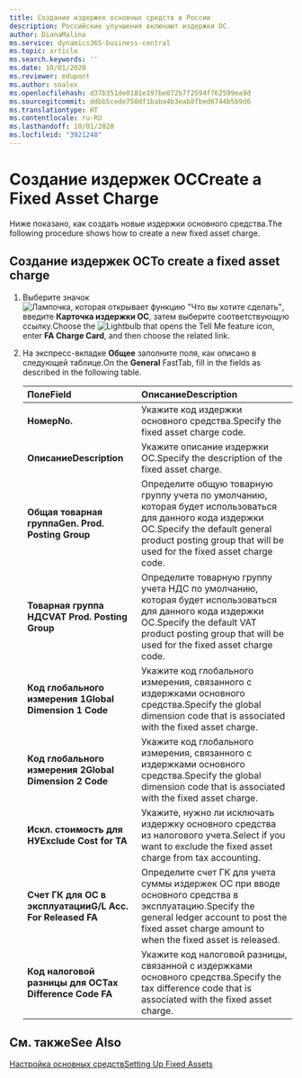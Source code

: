 ```yaml
---
title: Создание издержек основных средств в России
description: Российские улучшения включают издержки ОС.
author: DianaMalina
ms.service: dynamics365-business-central
ms.topic: article
ms.search.keywords: ''
ms.date: 10/01/2020
ms.reviewer: edupont
ms.author: soalex
ms.openlocfilehash: d37b351de0181e197be072b7f2594f762599ea9d
ms.sourcegitcommit: ddbb5cede750df1baba4b3eab8fbed6744b5b9d6
ms.translationtype: HT
ms.contentlocale: ru-RU
ms.lasthandoff: 10/01/2020
ms.locfileid: "3921248"
---
```

# <a name="create-a-fixed-asset-charge"></a><span data-ttu-id="45015-103">Создание издержек ОС</span><span class="sxs-lookup"><span data-stu-id="45015-103">Create a Fixed Asset Charge</span></span>

<span data-ttu-id="45015-104">Ниже показано, как создать новые издержки основного средства.</span><span class="sxs-lookup"><span data-stu-id="45015-104">The following procedure shows how to create a new fixed asset charge.</span></span> 

## <a name="to-create-a-fixed-asset-charge"></a><span data-ttu-id="45015-105">Создание издержек ОС</span><span class="sxs-lookup"><span data-stu-id="45015-105">To create a fixed asset charge</span></span>

1. <span data-ttu-id="45015-106">Выберите значок ![Лампочка, которая открывает функцию "Что вы хотите сделать"](../../media/ui-search/search_small.png "Что вы хотите сделать"), введите **Карточка издержки ОС**, затем выберите соответствующую ссылку.</span><span class="sxs-lookup"><span data-stu-id="45015-106">Choose the ![Lightbulb that opens the Tell Me feature](../../media/ui-search/search_small.png "Tell me what you want to do") icon, enter **FA Charge Card**, and then choose the related link.</span></span>

2. <span data-ttu-id="45015-107">На экспресс-вкладке **Общее** заполните поля, как описано в следующей таблице.</span><span class="sxs-lookup"><span data-stu-id="45015-107">On the **General** FastTab, fill in the fields as described in the following table.</span></span>

   | <span data-ttu-id="45015-108">Поле</span><span class="sxs-lookup"><span data-stu-id="45015-108">Field</span></span>                        | <span data-ttu-id="45015-109">Описание</span><span class="sxs-lookup"><span data-stu-id="45015-109">Description</span></span>                                                  |
   | :--------------------------- | :----------------------------------------------------------- |
   | <span data-ttu-id="45015-110">**Номер**</span><span class="sxs-lookup"><span data-stu-id="45015-110">**No.**</span></span>                      | <span data-ttu-id="45015-111">Укажите код издержки основного средства.</span><span class="sxs-lookup"><span data-stu-id="45015-111">Specify the fixed asset charge code.</span></span>                         |
   | <span data-ttu-id="45015-112">**Описание**</span><span class="sxs-lookup"><span data-stu-id="45015-112">**Description**</span></span>              | <span data-ttu-id="45015-113">Укажите описание издержки ОС.</span><span class="sxs-lookup"><span data-stu-id="45015-113">Specify the description of the fixed asset charge.</span></span>           |
   | <span data-ttu-id="45015-114">**Общая товарная группа**</span><span class="sxs-lookup"><span data-stu-id="45015-114">**Gen. Prod. Posting Group**</span></span> | <span data-ttu-id="45015-115">Определите общую товарную группу учета по умолчанию, которая будет использоваться для данного кода издержки ОС.</span><span class="sxs-lookup"><span data-stu-id="45015-115">Specify the default general product posting group that will be used for the fixed asset charge code.</span></span> |
   | <span data-ttu-id="45015-116">**Товарная группа НДС**</span><span class="sxs-lookup"><span data-stu-id="45015-116">**VAT Prod. Posting Group**</span></span>  | <span data-ttu-id="45015-117">Определите товарную группу учета НДС по умолчанию, которая будет использоваться для данного кода издержки ОС.</span><span class="sxs-lookup"><span data-stu-id="45015-117">Specify the default VAT product posting group that will be used for the fixed asset charge code.</span></span> |
   | <span data-ttu-id="45015-118">**Код глобального измерения 1**</span><span class="sxs-lookup"><span data-stu-id="45015-118">**Global Dimension 1 Code**</span></span>  | <span data-ttu-id="45015-119">Укажите код глобального измерения, связанного с издержками основного средства.</span><span class="sxs-lookup"><span data-stu-id="45015-119">Specify the global dimension code that is associated with the fixed asset charge.</span></span> |
   | <span data-ttu-id="45015-120">**Код глобального измерения 2**</span><span class="sxs-lookup"><span data-stu-id="45015-120">**Global Dimension 2 Code**</span></span>  | <span data-ttu-id="45015-121">Укажите код глобального измерения, связанного с издержками основного средства.</span><span class="sxs-lookup"><span data-stu-id="45015-121">Specify the global dimension code that is associated with the fixed asset charge.</span></span> |
   | <span data-ttu-id="45015-122">**Искл. стоимость для НУ**</span><span class="sxs-lookup"><span data-stu-id="45015-122">**Exclude Cost for TA**</span></span>      | <span data-ttu-id="45015-123">Укажите, нужно ли исключать издержку основного средства из налогового учета.</span><span class="sxs-lookup"><span data-stu-id="45015-123">Select if you want to exclude the fixed asset charge from tax accounting.</span></span> |
   | <span data-ttu-id="45015-124">**Счет ГК для ОС в эксплуатации**</span><span class="sxs-lookup"><span data-stu-id="45015-124">**G/L Acc. For Released FA**</span></span> | <span data-ttu-id="45015-125">Определите счет ГК для учета суммы издержек ОС при вводе основного средства в эксплуатацию.</span><span class="sxs-lookup"><span data-stu-id="45015-125">Specify the general ledger account to post the fixed asset charge amount to when the fixed asset is released.</span></span> |
   | <span data-ttu-id="45015-126">**Код налоговой разницы для ОС**</span><span class="sxs-lookup"><span data-stu-id="45015-126">**Tax Difference Code FA**</span></span>   | <span data-ttu-id="45015-127">Укажите код налоговой разницы, связанной с издержками основного средства.</span><span class="sxs-lookup"><span data-stu-id="45015-127">Specify the tax difference code that is associated with the fixed asset charge.</span></span> |

## <a name="see-also"></a><span data-ttu-id="45015-128">См. также</span><span class="sxs-lookup"><span data-stu-id="45015-128">See Also</span></span>

[<span data-ttu-id="45015-129">Настройка основных средств</span><span class="sxs-lookup"><span data-stu-id="45015-129">Setting Up Fixed Assets</span></span>](../../fa-setup.md)  

